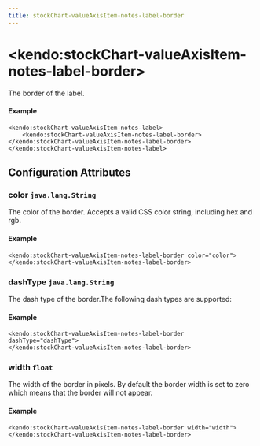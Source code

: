 ```yaml
---
title: stockChart-valueAxisItem-notes-label-border
---
```


# \<kendo:stockChart-valueAxisItem-notes-label-border\>

The border of the label.

#### Example
    <kendo:stockChart-valueAxisItem-notes-label>
        <kendo:stockChart-valueAxisItem-notes-label-border></kendo:stockChart-valueAxisItem-notes-label-border>
    </kendo:stockChart-valueAxisItem-notes-label>

## Configuration Attributes

### color `java.lang.String`

The color of the border. Accepts a valid CSS color string, including hex and rgb.

#### Example
    <kendo:stockChart-valueAxisItem-notes-label-border color="color">
    </kendo:stockChart-valueAxisItem-notes-label-border>

### dashType `java.lang.String`

The dash type of the border.The following dash types are supported:

#### Example
    <kendo:stockChart-valueAxisItem-notes-label-border dashType="dashType">
    </kendo:stockChart-valueAxisItem-notes-label-border>

### width `float`

The width of the border in pixels. By default the border width is set to zero which means that the border will not appear.

#### Example
    <kendo:stockChart-valueAxisItem-notes-label-border width="width">
    </kendo:stockChart-valueAxisItem-notes-label-border>

